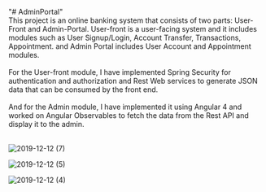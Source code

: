 "# AdminPortal" </br>
This project is an online banking system that consists of two parts: User-Front and Admin-Portal. User-front is a user-facing system and it includes modules such as User Signup/Login, Account Transfer, Transactions, Appointment. and Admin Portal includes User Account and Appointment modules.</br></br>
For the User-front module, I have implemented Spring Security for authentication and authorization and Rest Web services to generate JSON data that can be consumed by the front end.</br></br>
And for the Admin module, I have implemented it using Angular 4 and worked on Angular Observables to fetch the data from the Rest API and display it to the admin.</br></br>

![2019-12-12 (7)](https://user-images.githubusercontent.com/51797530/70771033-626cef80-1d35-11ea-8b1f-dff86809fa1b.png)

![2019-12-12 (5)](https://user-images.githubusercontent.com/51797530/70771039-64cf4980-1d35-11ea-8e1c-f203436d2277.png)

![2019-12-12 (4)](https://user-images.githubusercontent.com/51797530/70771047-6993fd80-1d35-11ea-8e4a-d0d0612be453.png)
